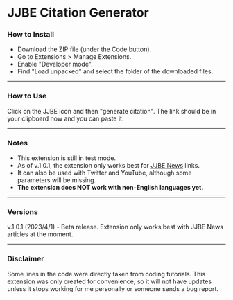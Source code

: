 # JJBE Citation Generator

### How to Install
- Download the ZIP file (under the Code button).
- Go to Extensions > Manage Extensions.
- Enable "Developer mode".
- Find "Load unpacked" and select the folder of the downloaded files.

<hr/>

### How to Use
Click on the JJBE icon and then "generate citation". The link should be in your clipboard now and you can paste it.

<hr/>

### Notes
- This extension is still in test mode.
- As of v.1.0.1, the extension only works best for [JJBE News](https://jojo-news.com/) links.
- It can also be used with Twitter and YouTube, although some parameters will be missing.
- **The extension does NOT work with non-English languages yet.**

<hr/>

### Versions
v.1.0.1 (2023/4/1) - Beta release. Extension only works best with JJBE News articles at the moment.

<hr/>

### Disclaimer
Some lines in the code were directly taken from coding tutorials. This extension was only created for convenience, so it will not have updates unless it stops working for me personally or someone sends a bug report.
